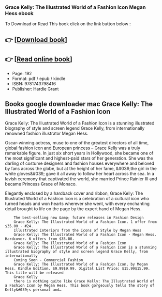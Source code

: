 ### Grace Kelly: The Illustrated World of a Fashion Icon Megan Hess ebook

To Download or Read This book click on the link button below :

## 👉  [**[Download book](http://ebooksharez.info/download.php?group=book&from=github.com&id=687258&lnk=1081 "Download book")**]

## 👉  [**[Read online book](http://ebooksharez.info/download.php?group=book&from=github.com&id=687258&lnk=1081 "Read online book")**]


* Page: 192
* Format: pdf / epub / kindle
* ISBN: 9781743798416
* Publisher: Hardie Grant



## Books google downloader mac Grace Kelly: The Illustrated World of a Fashion Icon



Grace Kelly: The Illustrated World of a Fashion Icon is a stunning illustrated biography of style and screen legend Grace Kelly, from internationally renowned fashion illustrator Megan Hess.  
 
 Oscar-winning actress, muse to one of the greatest directors of all time, global fashion icon and European princess – Grace Kelly was a truly remarkable figure. In just six short years in Hollywood, she became one of the most significant and highest-paid stars of her generation. She was the darling of costume designers and fashion houses everywhere and beloved by fans across the globe, but at the height of her fame, &amp;#039;the girl in the white gloves&amp;#039; gave it all away to follow her heart across the sea. In a lavish ceremony that captivated the world, she married Prince Rainier III and became Princess Grace of Monaco.  
 
 Elegantly enclosed by a hardback cover and ribbon, Grace Kelly: The Illustrated World of a Fashion Icon is a celebration of a cultural icon who turned heads and won hearts wherever she went, with every enchanting detail brought to life on the page by the expert hand of Megan Hess.


        The best-selling new &amp; future releases in Fashion Design
        Grace Kelly: The Illustrated World of a Fashion Icon. 1 offer from $35.00 · #24.
        Illustrated Interiors from the Icons of Style by Megan Hess
        Grace Kelly: The Illustrated World of a Fashion Icon · Megan Hess. Hardcover. 6 offers from $35.00.
        Grace Kelly: The Illustrated World of a Fashion Icon
        Grace Kelly: The Illustrated World of a Fashion Icon is a stunning illustrated biography of style and screen legend Grace Kelly, from internationally 
        Coming Soon - Commercial Fashion
        Grace Kelly: The Illustrated World of a Fashion Icon. by Megan Hess. Kindle Edition. $9.99$9.99. Digital List Price: $15.99$15.99. This title will be released 
        Grace Kelly
        there is nothing quite like Grace Kelly: The Illustrated World of a Fashion Icon by Megan Hess. This book gorgeously tells the story of Kelly&#039;s personal and…
    





